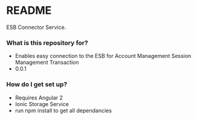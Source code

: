 # README #

ESB Connector Service.

### What is this repository for? ###

* Enables easy connection to the ESB for Account Management Session Management Transaction
* 0.0.1

### How do I get set up? ###

* Requires Angular 2
* Ionic Storage Service
* run npm install to get all dependancies
